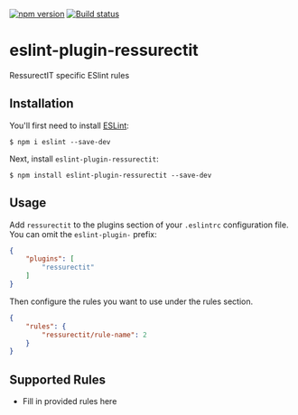 [![npm version](https://badge.fury.io/js/%40anglr%2Fcommon.svg)](https://badge.fury.io/js/%40anglr%2Fcommon)
[![Build status](https://ci.appveyor.com/api/projects/status/rte0wrgbgsbxhmjf?svg=true)](https://ci.appveyor.com/project/kukjevov/eslint-plugin-ressurectit)
# eslint-plugin-ressurectit

RessurectIT specific ESlint rules

## Installation

You'll first need to install [ESLint](http://eslint.org):

```
$ npm i eslint --save-dev
```

Next, install `eslint-plugin-ressurectit`:

```
$ npm install eslint-plugin-ressurectit --save-dev
```


## Usage

Add `ressurectit` to the plugins section of your `.eslintrc` configuration file. You can omit the `eslint-plugin-` prefix:

```json
{
    "plugins": [
        "ressurectit"
    ]
}
```


Then configure the rules you want to use under the rules section.

```json
{
    "rules": {
        "ressurectit/rule-name": 2
    }
}
```

## Supported Rules

* Fill in provided rules here





